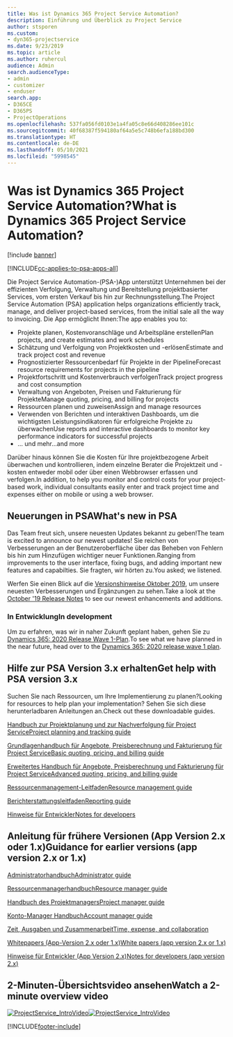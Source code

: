 ```yaml
---
title: Was ist Dynamics 365 Project Service Automation?
description: Einführung und Überblick zu Project Service
author: stsporen
ms.custom:
- dyn365-projectservice
ms.date: 9/23/2019
ms.topic: article
ms.author: ruhercul
audience: Admin
search.audienceType:
- admin
- customizer
- enduser
search.app:
- D365CE
- D365PS
- ProjectOperations
ms.openlocfilehash: 537fa056fd0103e1a4fa05c8e66d408286ee101c
ms.sourcegitcommit: 40f68387f594180af64a5e5c748b6efa188bd300
ms.translationtype: HT
ms.contentlocale: de-DE
ms.lasthandoff: 05/10/2021
ms.locfileid: "5998545"
---
```

# <a name="what-is-dynamics-365-project-service-automation"></a><span data-ttu-id="b5d6a-103">Was ist Dynamics 365 Project Service Automation?</span><span class="sxs-lookup"><span data-stu-id="b5d6a-103">What is Dynamics 365 Project Service Automation?</span></span>

[!include [banner](../includes/psa-now-project-operations.md)]

[!INCLUDE[cc-applies-to-psa-apps-all](../includes/cc-applies-to-psa-apps-all.md)]

<span data-ttu-id="b5d6a-104">Die Project Service Automation-(PSA-)App unterstützt Unternehmen bei der effizienten Verfolgung, Verwaltung und Bereitstellung projektbasierter Services, vom ersten Verkauf bis hin zur Rechnungsstellung.</span><span class="sxs-lookup"><span data-stu-id="b5d6a-104">The Project Service Automation (PSA) application helps organizations efficiently track, manage, and deliver project-based services, from the initial sale all the way to invoicing.</span></span> <span data-ttu-id="b5d6a-105">Die App ermöglicht Ihnen:</span><span class="sxs-lookup"><span data-stu-id="b5d6a-105">The app enables you to:</span></span>

- <span data-ttu-id="b5d6a-106">Projekte planen, Kostenvoranschläge und Arbeitspläne erstellen</span><span class="sxs-lookup"><span data-stu-id="b5d6a-106">Plan projects, and create estimates and work schedules</span></span>
- <span data-ttu-id="b5d6a-107">Schätzung und Verfolgung von Projektkosten und -erlösen</span><span class="sxs-lookup"><span data-stu-id="b5d6a-107">Estimate and track project cost and revenue</span></span>
- <span data-ttu-id="b5d6a-108">Prognostizierter Ressourcenbedarf für Projekte in der Pipeline</span><span class="sxs-lookup"><span data-stu-id="b5d6a-108">Forecast resource requirements for projects in the pipeline</span></span>
- <span data-ttu-id="b5d6a-109">Projektfortschritt und Kostenverbrauch verfolgen</span><span class="sxs-lookup"><span data-stu-id="b5d6a-109">Track project progress and cost consumption</span></span>
- <span data-ttu-id="b5d6a-110">Verwaltung von Angeboten, Preisen und Fakturierung für Projekte</span><span class="sxs-lookup"><span data-stu-id="b5d6a-110">Manage quoting, pricing, and billing for projects</span></span>
- <span data-ttu-id="b5d6a-111">Ressourcen planen und zuweisen</span><span class="sxs-lookup"><span data-stu-id="b5d6a-111">Assign and manage resources</span></span>
- <span data-ttu-id="b5d6a-112">Verwenden von Berichten und interaktiven Dashboards, um die wichtigsten Leistungsindikatoren für erfolgreiche Projekte zu überwachen</span><span class="sxs-lookup"><span data-stu-id="b5d6a-112">Use reports and interactive dashboards to monitor key performance indicators for successful projects</span></span>
- <span data-ttu-id="b5d6a-113">... und mehr</span><span class="sxs-lookup"><span data-stu-id="b5d6a-113">...and more</span></span>

<span data-ttu-id="b5d6a-114">Darüber hinaus können Sie die Kosten für Ihre projektbezogene Arbeit überwachen und kontrollieren, indem einzelne Berater die Projektzeit und -kosten entweder mobil oder über einen Webbrowser erfassen und verfolgen.</span><span class="sxs-lookup"><span data-stu-id="b5d6a-114">In addition, to help you monitor and control costs for your project-based work, individual consultants easily enter and track project time and expenses either on mobile or using a web browser.</span></span>

## <a name="whats-new-in-psa"></a><span data-ttu-id="b5d6a-115">Neuerungen in PSA</span><span class="sxs-lookup"><span data-stu-id="b5d6a-115">What's new in PSA</span></span>
<span data-ttu-id="b5d6a-116">Das Team freut sich, unsere neuesten Updates bekannt zu geben!</span><span class="sxs-lookup"><span data-stu-id="b5d6a-116">The team is excited to announce our newest updates!</span></span> <span data-ttu-id="b5d6a-117">Sie reichen von Verbesserungen an der Benutzeroberfläche über das Beheben von Fehlern bis hin zum Hinzufügen wichtiger neuer Funktionen.</span><span class="sxs-lookup"><span data-stu-id="b5d6a-117">Ranging from improvements to the user interface, fixing bugs, and adding important new features and capabilties.</span></span> <span data-ttu-id="b5d6a-118">Sie fragten, wir hörten zu.</span><span class="sxs-lookup"><span data-stu-id="b5d6a-118">You asked; we listened.</span></span>

<span data-ttu-id="b5d6a-119">Werfen Sie einen Blick auf die [Versionshinweise Oktober 2019](/dynamics365-release-plan/2019wave2/index), um unsere neuesten Verbesserungen und Ergänzungen zu sehen.</span><span class="sxs-lookup"><span data-stu-id="b5d6a-119">Take a look at the [October '19 Release Notes](/dynamics365-release-plan/2019wave2/index) to see our newest enhancements and additions.</span></span>

### <a name="in-development"></a><span data-ttu-id="b5d6a-120">In Entwicklung</span><span class="sxs-lookup"><span data-stu-id="b5d6a-120">In development</span></span>
<span data-ttu-id="b5d6a-121">Um zu erfahren, was wir in naher Zukunft geplant haben, gehen Sie zu [Dynamics 365: 2020 Release Wave 1-Plan](/dynamics365-release-plan/2020wave1/index).</span><span class="sxs-lookup"><span data-stu-id="b5d6a-121">To see what we have planned in the near future, head over to the [Dynamics 365: 2020 release wave 1 plan](/dynamics365-release-plan/2020wave1/index).</span></span>

## <a name="get-help-with-psa-version-3x"></a><span data-ttu-id="b5d6a-122">Hilfe zur PSA Version 3.x erhalten</span><span class="sxs-lookup"><span data-stu-id="b5d6a-122">Get help with PSA version 3.x</span></span>
<span data-ttu-id="b5d6a-123">Suchen Sie nach Ressourcen, um Ihre Implementierung zu planen?</span><span class="sxs-lookup"><span data-stu-id="b5d6a-123">Looking for resources to help plan your implementation?</span></span> <span data-ttu-id="b5d6a-124">Sehen Sie sich diese herunterladbaren Anleitungen an.</span><span class="sxs-lookup"><span data-stu-id="b5d6a-124">Check out these downloadable guides.</span></span>

 [<span data-ttu-id="b5d6a-125">Handbuch zur Projektplanung und zur Nachverfolgung für Project Service</span><span class="sxs-lookup"><span data-stu-id="b5d6a-125">Project planning and tracking guide</span></span>](../psa/implementation-guides/project-planning-tracking.md)

 [<span data-ttu-id="b5d6a-126">Grundlagenhandbuch für Angebote, Preisberechnung und Fakturierung für Project Service</span><span class="sxs-lookup"><span data-stu-id="b5d6a-126">Basic quoting, pricing, and billing guide</span></span>](../psa/implementation-guides/begin-quoting-pricing-billing.md)

 [<span data-ttu-id="b5d6a-127">Erweitertes Handbuch für Angebote, Preisberechnung und Fakturierung für Project Service</span><span class="sxs-lookup"><span data-stu-id="b5d6a-127">Advanced quoting, pricing, and billing guide</span></span>](../psa/implementation-guides/adv-quoting-pricing-billing.md)

 [<span data-ttu-id="b5d6a-128">Ressourcenmanagement-Leitfaden</span><span class="sxs-lookup"><span data-stu-id="b5d6a-128">Resource management guide</span></span>](../psa/implementation-guides/resource-management-guide.md)

 [<span data-ttu-id="b5d6a-129">Berichterstattungsleitfaden</span><span class="sxs-lookup"><span data-stu-id="b5d6a-129">Reporting guide</span></span>](../psa/implementation-guides/reporting-guide.md)

 [<span data-ttu-id="b5d6a-130">Hinweise für Entwickler</span><span class="sxs-lookup"><span data-stu-id="b5d6a-130">Notes for developers</span></span>](../psa/developer-guides/overview-dev-notes-v3.x.md)

## <a name="guidance-for-earlier-versions-app-version-2x-or-1x"></a><span data-ttu-id="b5d6a-131">Anleitung für frühere Versionen (App Version 2.x oder 1.x)</span><span class="sxs-lookup"><span data-stu-id="b5d6a-131">Guidance for earlier versions (app version 2.x or 1.x)</span></span>
 [<span data-ttu-id="b5d6a-132">Administratorhandbuch</span><span class="sxs-lookup"><span data-stu-id="b5d6a-132">Administrator guide</span></span>](../psa/admin-guide.md)

 [<span data-ttu-id="b5d6a-133">Ressourcenmanagerhandbuch</span><span class="sxs-lookup"><span data-stu-id="b5d6a-133">Resource manager guide</span></span>](../psa/resource-manager-guide.md)

 [<span data-ttu-id="b5d6a-134">Handbuch des Projektmanagers</span><span class="sxs-lookup"><span data-stu-id="b5d6a-134">Project manager guide</span></span>](../psa/project-manager-guide.md)

 [<span data-ttu-id="b5d6a-135">Konto-Manager Handbuch</span><span class="sxs-lookup"><span data-stu-id="b5d6a-135">Account manager guide</span></span>](../psa/account-manager-guide.md)

 [<span data-ttu-id="b5d6a-136">Zeit, Ausgaben und Zusammenarbeit</span><span class="sxs-lookup"><span data-stu-id="b5d6a-136">Time, expense, and collaboration</span></span>](../psa/time-expense-collaboration-guide.md)

 [<span data-ttu-id="b5d6a-137">Whitepapers (App-Version 2.x oder 1.x)</span><span class="sxs-lookup"><span data-stu-id="b5d6a-137">White papers (app version 2.x or 1.x)</span></span>](../psa/white-papers.md)

 [<span data-ttu-id="b5d6a-138">Hinweise für Entwickler (App Version 2.x)</span><span class="sxs-lookup"><span data-stu-id="b5d6a-138">Notes for developers (app version 2.x)</span></span>](../psa/developer-guides/add-custom-qoi-forms-v2.x.md)

 ## <a name="watch-a-2-minute-overview-video"></a><span data-ttu-id="b5d6a-139">2-Minuten-Übersichtsvideo ansehen</span><span class="sxs-lookup"><span data-stu-id="b5d6a-139">Watch a 2-minute overview video</span></span>
 <a name="heroArea"></a> <span data-ttu-id="b5d6a-140">[![ProjectService_IntroVideo](../psa/media/project-service-intro-video.png "ProjectService_IntroVideo")](https://go.microsoft.com/fwlink/p/?LinkId=799457)</span><span class="sxs-lookup"><span data-stu-id="b5d6a-140">[![ProjectService_IntroVideo](../psa/media/project-service-intro-video.png "ProjectService_IntroVideo")](https://go.microsoft.com/fwlink/p/?LinkId=799457)</span></span>




[!INCLUDE[footer-include](../includes/footer-banner.md)]